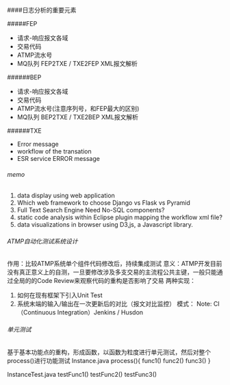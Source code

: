 ####日志分析的重要元素

#####FEP
* 请求-响应报文各域
* 交易代码
* ATMP流水号
* MQ队列  FEP2TXE / TXE2FEP XML报文解析


######BEP
* 请求-响应报文各域
* 交易代码
* ATMP流水号(注意序列号，和FEP最大的区别)
* MQ队列  BEP2TXE / TXE2BEP XML报文解析

######TXE
* Error message
* workflow of the transation
* ESR service ERROR message


###### memo
1. data display using web application
2. Which web framework to choose
Django vs Flask vs Pyramid
3. Full Text Search Engine
Need No-SQL components?
4. static code analysis within Eclipse plugin mapping the workflow xml file?
5. data visualizations in browser using D3,js, a Javascript library.



###### ATMP自动化测试系统设计
作用：比较ATMP系统单个组件代码修改后，持续集成测试
意义：ATMP开发目前没有真正意义上的自测，一旦要修改涉及多支交易的主流程公共主键，一般只能通过全局的的Code Review来观察代码的重构是否影响了交易
两种实现：
1. 如何在现有框架下引入Unit Test
2. 系统末端的输入/输出在一次更新后的对比（报文对比监控）
模式：
Note: CI（Continuous Integration）Jenkins / Husdon

###### 单元测试
基于基本功能点的重构，形成函数，以函数为粒度进行单元测试，然后对整个process()进行功能测试
Instance.java
process(){
	func1()
	func2()
	func3()
}

InstanceTest.java
testFunc1()
testFunc2()
testFunc3()
